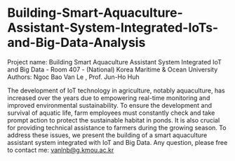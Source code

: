 # Building-Smart-Aquaculture-Assistant-System-Integrated-IoTs-and-Big-Data-Analysis

Project name: Building Smart Aquaculture Assistant System Integrated IoT and Big Data - Room 407 - (National) Korea Maritime & Ocean University
Authors: Ngoc Bao Van Le , Prof. Jun-Ho Huh

The development of IoT technology in agriculture, notably aquaculture, has increased over the years due to empowering real-time monitoring and improved environmental sustainability. To ensure the development and survival of aquatic life, farm employees must constantly check and take prompt action to protect the sustainable habitat in ponds. It is also crucial for providing technical assistance to farmers during the growing season. To address these issues, we present the building of a smart aquaculture assistant system integrated with IoT and Big Data.
Any question, please free to contact me: vanlnb@g.kmou.ac.kr

